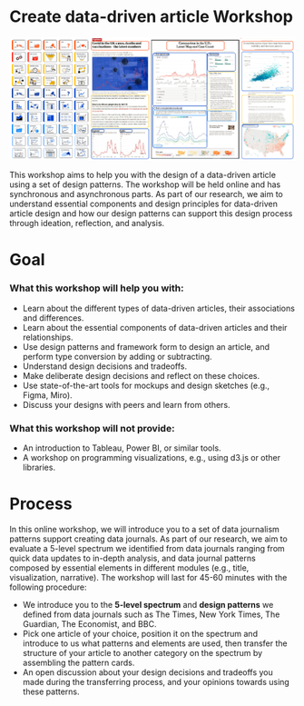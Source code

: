# Create data-driven article Workshop

<img src="figures/dadp_small1.png" width="550px"/>

This workshop aims to help you with the design of a data-driven article using a set of design patterns. The workshop will be held online and has synchronous and asynchronous parts. As part of our research, we aim to understand essential components and design principles for data-driven article design and how our design patterns can support this design process through ideation, reflection, and analysis.

# Goal

### What this workshop will help you with:
 * Learn about the different types of data-driven articles, their associations and differences.
 * Learn about the essential components of data-driven articles and their relationships.
 * Use design patterns and framework form to design an article, and perform type conversion by adding or subtracting.
 * Understand design decisions and tradeoffs.
 * Make deliberate design decisions and reflect on these choices.
 * Use state-of-the-art tools for mockups and design sketches (e.g., Figma, Miro).
 * Discuss your designs with peers and learn from others.
### What this workshop will not provide:
 * An introduction to Tableau, Power BI, or similar tools.
 * A workshop on programming visualizations, e.g., using d3.js or other libraries.

# Process
In this online workshop, we will introduce you to a set of data journalism patterns support creating data journals. As part of our research, we aim to evaluate a 5-level spectrum we identified from data journals ranging from quick data updates to in-depth analysis, and data journal patterns composed by essential elements in different modules (e.g., title, visualization, narrative). The workshop will last for 45-60 minutes with the following procedure:

  * We introduce you to the **5-level spectrum** and **design patterns** we defined from data journals such as The Times, New York Times, The Guardian, The Economist, and BBC.
  * Pick one article of your choice, position it on the spectrum and introduce to us what patterns and elements are used, then transfer the structure of your article to another category on the spectrum by assembling the pattern cards.
  * An open discussion about your design decisions and tradeoffs you made during the transferring process, and your opinions towards using these patterns.


